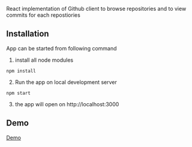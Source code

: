 React implementation of Github client to browse repositories
and to view commits for each repostiories

## Installation

App can be started from following command
1. install all node modules
```
npm install 

```
2. Run the app on local development server
```
npm start
```

3. the app will open on http://localhost:3000 

## Demo


[Demo](https://youtu.be/GOR5jLWQWt4)

